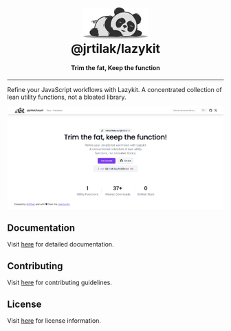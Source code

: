 <h1 align="center">
  <br>
  <a href="https://lazykit.thapatilak.com.np/"><img src="./src/www/public/logo.svg" alt="@jrtilak/lazykit" width="150"></a>
  <br>
  @jrtilak/lazykit
  <br>
</h1>

<h4 align="center">Trim the fat, Keep the function</h4>

---

Refine your JavaScript workflows with Lazykit.
A concentrated collection of lean utility functions, not a bloated library.

![screenshot](./src/www/public/image.png)

## Documentation

Visit [here](https://lazykit.thapatilak.com.np/docs/introduction) for detailed documentation.

## Contributing

Visit [here](./docs/README.md) for contributing guidelines.

## License

Visit [here](./LICENSE.md) for license information.
